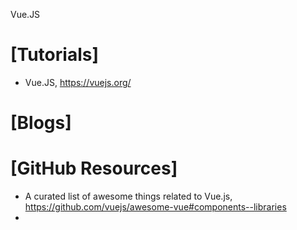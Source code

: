 Vue.JS

# [Tutorials]
+ Vue.JS, https://vuejs.org/

# [Blogs]

# [GitHub Resources]
+ A curated list of awesome things related to Vue.js, https://github.com/vuejs/awesome-vue#components--libraries
+ 

# 
